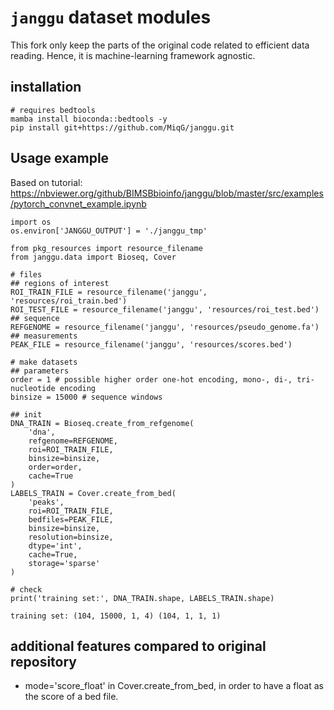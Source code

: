 # `janggu` dataset modules

This fork only keep the parts of the original code related to efficient data reading. Hence, it is machine-learning framework agnostic.

## installation

```{shell}
# requires bedtools
mamba install bioconda::bedtools -y
pip install git+https://github.com/MiqG/janggu.git
```

## Usage example
Based on tutorial: https://nbviewer.org/github/BIMSBbioinfo/janggu/blob/master/src/examples/pytorch_convnet_example.ipynb

```{python}
import os
os.environ['JANGGU_OUTPUT'] = './janggu_tmp'

from pkg_resources import resource_filename
from janggu.data import Bioseq, Cover

# files
## regions of interest
ROI_TRAIN_FILE = resource_filename('janggu', 'resources/roi_train.bed')
ROI_TEST_FILE = resource_filename('janggu', 'resources/roi_test.bed')
## sequence
REFGENOME = resource_filename('janggu', 'resources/pseudo_genome.fa')
## measurements
PEAK_FILE = resource_filename('janggu', 'resources/scores.bed')

# make datasets
## parameters
order = 1 # possible higher order one-hot encoding, mono-, di-, tri-nucleotide encoding
binsize = 15000 # sequence windows

## init
DNA_TRAIN = Bioseq.create_from_refgenome(
    'dna',
    refgenome=REFGENOME,
    roi=ROI_TRAIN_FILE,
    binsize=binsize,
    order=order,
    cache=True
)
LABELS_TRAIN = Cover.create_from_bed(
    'peaks', 
    roi=ROI_TRAIN_FILE,
    bedfiles=PEAK_FILE,
    binsize=binsize,
    resolution=binsize,
    dtype='int',
    cache=True,
    storage='sparse'
)

# check
print('training set:', DNA_TRAIN.shape, LABELS_TRAIN.shape)
```
```{shell}
training set: (104, 15000, 1, 4) (104, 1, 1, 1)
```

## additional features compared to original repository
- mode='score_float' in Cover.create_from_bed, in order to have a float as the score of a bed file.
